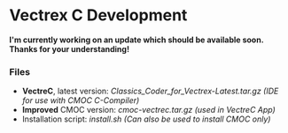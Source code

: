 # Vectrex C Development

**I'm currently working on an update which should be available soon. Thanks for your understanding!**

### Files

- **VectreC**, latest version: *Classics_Coder_for_Vectrex-Latest.tar.gz (IDE for use with CMOC C-Compiler)*
- **Improved** CMOC version: *cmoc-vectrec.tar.gz (used in VectreC App)*
- Installation script: *install.sh (Can also be used to install CMOC only)*
